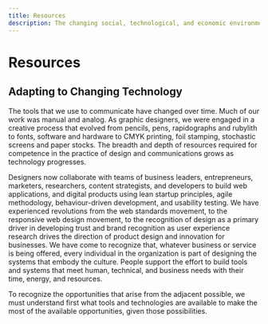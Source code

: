 ```yaml
---
title: Resources
description: The changing social, technological, and economic environment
---
```


# Resources

## Adapting to Changing Technology

The tools that we use to communicate have changed over time. Much of our work was manual and analog. As graphic designers, we were engaged in a creative process that evolved from pencils, pens, rapidographs and rubylith to fonts, software and hardware to CMYK printing, foil stamping, stochastic screens and paper stocks. The breadth and depth of resources required for competence in the practice of design and communications grows as technology progresses.

Designers now collaborate with teams of business leaders, entrepreneurs, marketers, researchers, content strategists, and developers to build web applications, and digital products using lean startup principles, agile methodology, behaviour-driven development, and usability testing. We have experienced revolutions from the web standards movement, to the responsive web design movement, to the recognition of design as a primary driver in developing trust and brand recognition as user experience research drives the direction of product design and innovation for businesses. We have come to recognize that, whatever business or service is being offered, every individual in the organization is part of designing the systems that embody the culture. People support the effort to build tools and systems that meet human, technical, and business needs with their time, energy, and resources.

To recognize the opportunities that arise from the adjacent possible, we must understand first what tools and technologies are available to make the most of the available opportunities, given those possibilities.
